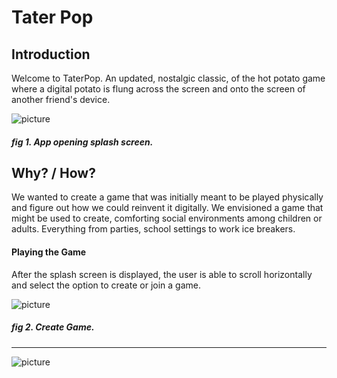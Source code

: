 # Tater Pop

## Introduction
Welcome to TaterPop. An updated, nostalgic classic, of the hot potato game where a digital potato is flung across the screen and onto the screen of another friend's device.

![picture](https://gdurl.com/KhQ0)
##### fig 1. App opening splash screen.

## Why? / How?
We wanted to create a game that was initially meant to be played physically and figure out how we could reinvent it digitally. We envisioned a game that might be used to create, comforting social environments among children or adults. Everything from parties, school settings to work ice breakers.

#### Playing the Game
After the splash screen is displayed, the user is able to scroll horizontally and select the option to create or join a game.

![picture](https://gdurl.com/n91b)
##### fig 2. Create Game.
***
![picture](https://gdurl.com/z0Ff)
